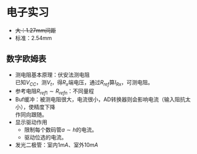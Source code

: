 # 电子实习

* ~~大：1.27mm间距~~
* 标准：2.54mm

## 数字欧姆表

* 测电阻基本原理：伏安法测电阻  
  已知$V_{CC}$，测$V_t$，得$R_x$端电压，通过$R_{ref}$算$I_{Rx}$，可测电阻。
* 参考电阻$R_{ref1}\sim R_{refn}$：不同量程
* Buf缓冲：被测电阻很大，电流很小，AD转换器则会影响电流（输入阻抗太小），使精度下降  
  作同向跟随。
* 显示驱动作用
  * 限制每个数码管$a\sim h$的电流。
  * 驱动位选的电流。
* 发光二极管：室内$1mA$、室外$10mA$